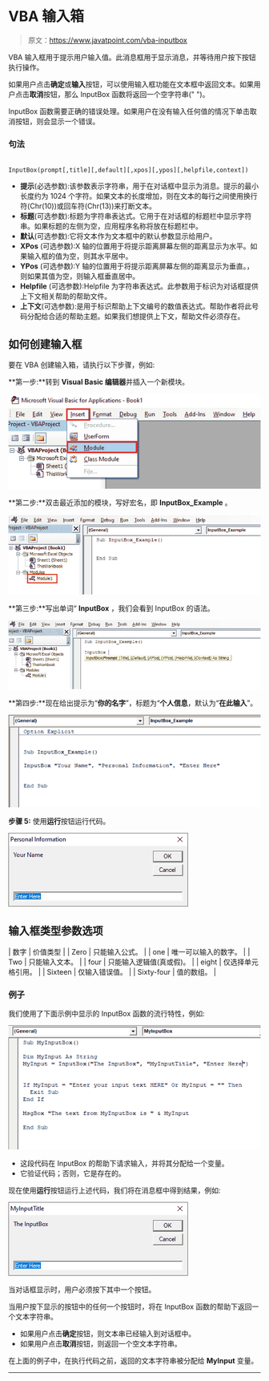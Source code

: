# VBA 输入箱

> 原文：<https://www.javatpoint.com/vba-inputbox>

VBA 输入框用于提示用户输入值。此消息框用于显示消息，并等待用户按下按钮执行操作。

如果用户点击**确定**或**输入**按钮，可以使用输入框功能在文本框中返回文本。如果用户点击**取消**按钮，那么 InputBox 函数将返回一个空字符串(" ")。

InputBox 函数需要正确的错误处理。如果用户在没有输入任何值的情况下单击取消按钮，则会显示一个错误。

### 句法

```

InputBox(prompt[,title][,default][,xpos][,ypos][,helpfile,context])

```

*   **提示**(必选参数):该参数表示字符串，用于在对话框中显示为消息。提示的最小长度约为 1024 个字符。如果文本的长度增加，则在文本的每行之间使用换行符(Chr(10))或回车符(Chr(13))来打断文本。
*   **标题**(可选参数):标题为字符串表达式。它用于在对话框的标题栏中显示字符串。如果标题的左侧为空，应用程序名称将放在标题栏中。
*   **默认**(可选参数):它将文本作为文本框中的默认参数显示给用户。
*   **XPos** (可选参数):X 轴的位置用于将提示距离屏幕左侧的距离显示为水平。如果输入框的值为空，则其水平居中。
*   **YPos** (可选参数):Y 轴的位置用于将提示距离屏幕左侧的距离显示为垂直。，则如果其值为空，则输入框垂直居中。
*   **Helpfile** (可选参数):Helpfile 为字符串表达式。此参数用于标识为对话框提供上下文相关帮助的帮助文件。
*   **上下文**(可选参数):是用于标识帮助上下文编号的数值表达式。帮助作者将此号码分配给合适的帮助主题。如果我们想提供上下文，帮助文件必须存在。

## 如何创建输入框

要在 VBA 创建输入箱，请执行以下步骤，例如:

**第一步:**转到 **Visual Basic 编辑器**并插入一个新模块。

![VBA InputBox](img/f736a5f8367a13893dd789191b0decf6.png)

**第二步:**双击最近添加的模块，写好宏名，即 **InputBox_Example** 。

![VBA InputBox](img/85554b511adcff7f912a5aec8dfdb02b.png)

**第三步:**写出单词“ **InputBox** ，我们会看到 InputBox 的语法。

![VBA InputBox](img/47a5dfe7dfbcfe664b3b2a57bdc12c3d.png)

**第四步:**现在给出提示为“**你的名字**”，标题为“**个人信息**，默认为“**在此输入**”。

![VBA InputBox](img/00160d9defc80d48c3acd156e462d4ef.png)

**步骤 5:** 使用**运行**按钮运行代码。

![VBA InputBox](img/818a7d687f1be1d0d0835315bc64f0c7.png)

## 输入框类型参数选项

| 数字 | 价值类型 |
| Zero | 只能输入公式。 |
| one | 唯一可以输入的数字。 |
| Two | 只能输入文本。 |
| four | 只能输入逻辑值(真或假)。 |
| eight | 仅选择单元格引用。 |
| Sixteen | 仅输入错误值。 |
| Sixty-four | 值的数组。 |

### 例子

我们使用了下面示例中显示的 InputBox 函数的流行特性，例如:

![VBA InputBox](img/45cd1dcbd2cc53d828ebe465862b7266.png)

*   这段代码在 InputBox 的帮助下请求输入，并将其分配给一个变量。
*   它验证代码；否则，它是存在的。

现在使用**运行**按钮运行上述代码，我们将在消息框中得到结果，例如:

![VBA InputBox](img/df3c37c91081ecdbccf83c53701649a7.png)

当对话框显示时，用户必须按下其中一个按钮。

当用户按下显示的按钮中的任何一个按钮时，将在 InputBox 函数的帮助下返回一个文本字符串。

*   如果用户点击**确定**按钮，则文本串已经输入到对话框中。
*   如果用户点击**取消**按钮，则返回一个空文本字符串。

在上面的例子中，在执行代码之前，返回的文本字符串被分配给 **MyInput** 变量。

* * *